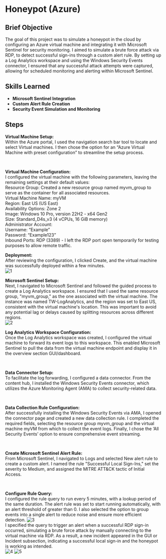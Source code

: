 <h1>Honeypot (Azure)</h1>

<h2>Brief Objective</h2>
The goal of this project was to simulate a honeypot in the cloud by configuring an Azure virtual machine and integrating it with Microsoft Sentinel for security monitoring. I aimed to simulate a brute force attack via RDP, to detect successful sign-ins through a custom alert rule. By setting up a Log Analytics workspace and using the Windows Security Events connector, I ensured that any successful attack attempts were captured, allowing for scheduled monitoring and alerting within Microsoft Sentinel. <br />


<h2>Skills Learned</h2>

- <b>Microsoft Sentinel Integration</b> 
- <b>Custom Alert Rule Creation</b>
- <b>Security Event Simulation and Monitoring </b>

<h2>Steps</h2>

**Virtual Machine Setup:** <br/>
Within the Azure portal, I used the navigation search bar tool to locate and select Virtual machines. I then chose the option for an “Azure Virtual Machine with preset configuration” to streamline the setup process. <br/>

<br />

**Virtual Machine Configuration:** <br/>
I configured the virtual machine with the following parameters, leaving the remaining settings at their default values: <br />
Resource Group: Created a new resource group named myvm_group to serve as the container for all associated resources. <br />
Virtual Machine Name: myVM <br />
Region: East US (US East) <br />
Availability Options: Zone 2 <br />
Image: Windows 10 Pro, version 22H2 - x64 Gen2 <br />
Size: Standard_D4s_v3 (4 vCPUs, 16 GiB memory) <br />
Administrator Account: <br />
Username: “Example” <br />
Password: “Example123” <br />
Inbound Ports: RDP (3389) - I left the RDP port open temporarily for testing purposes to allow remote traffic. <br />

**Deployment:** <br/>
After reviewing the configuration, I clicked Create, and the virtual machine was successfully deployed within a few minutes. <br />
![1](https://github.com/user-attachments/assets/20f9815e-ee4a-4454-b09b-dbcaa9525177)


**Microsoft Sentinel Setup:** <br/>
Next, I navigated to Microsoft Sentinel and followed the guided process to create a Log Analytics workspace. I ensured that I used the same resource group, "myvm_group," as the one associated with the virtual machine. The instance was named TW-LogAnalytics, and the region was set to East US, consistent with the virtual machine's location. This was important to avoid any potential lag or delays caused by splitting resources across different regions.<br/>
![2](https://github.com/user-attachments/assets/753a2a75-77f2-4bf2-970a-9cd262ded03e)
<br />

**Log Analytics Workspace Configuration:** <br/>
Once the Log Analytics workspace was created, I configured the virtual machine to forward its event logs to this workspace. This enabled Microsoft Sentinel to pull the data from the virtual machine endpoint and display it in the overview section GUI/dashboard. <br/>

<br />

**Data Connector Setup:** <br/>
To facilitate the log forwarding, I configured a data connector. From the content hub, I installed the Windows Security Events connector, which utilizes the Azure Monitoring Agent (AMA) to collect security-related data. <br/>

<br />

**Data Collection Rule Configuration:** <br/>
After successfully installing the Windows Security Events via AMA, I opened the connector page and created a new data collection rule. I completed the required fields, selecting the resource group myvm_group and the virtual machine myVM from which to collect the event logs. Finally, I chose the ‘All Security Events’ option to ensure comprehensive event streaming.<br />

<br />

**Create Microsoft Sentinel Alert Rule:** <br/>
From Microsoft Sentinel, I navigated to Logs and selected New alert rule to create a custom alert. I named the rule "Successful Local Sign-Ins," set the severity to Medium, and assigned the MITRE ATT&CK tactic of Initial Access. <br />

<br />

**Configure Rule Query:** <br/>
I configured the rule query to run every 5 minutes, with a lookup period of the same duration. The alert rule was set to start running automatically, with an alert threshold of greater than 0. I also selected the option to group events into a single alert to reduce noise and ensure more efficient detection.
![3](https://github.com/user-attachments/assets/682d5e81-51c4-444d-afb9-ccdaeac66783) <br />
I specified the query to trigger an alert when a successful RDP sign-in occurred, simulating a brute force attack by manually connecting to the virtual machine via RDP. As a result, a new incident appeared in the GUI or Incident subsection, indicating a successful local sign-in and the honeypot is working as intended. <br />
![4](https://github.com/user-attachments/assets/dbce85e9-3f29-47d8-a8a6-9b104ad44b90)
![5](https://github.com/user-attachments/assets/9eaaa09d-fd67-4df4-9bb5-6e3b688bd855)

<!--
 ```diff
- text in red
+ text in green
! text in orange
# text in gray
@@ text in purple (and bold)@@
```
--!>
